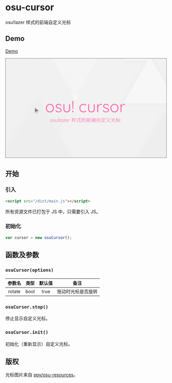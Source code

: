 # osu-cursor

osu!lazer 样式的前端自定义光标

## Demo

[Demo](https://solstice23.github.io/osu-cursor/demo/)

![screenrecord](demo/preview.gif)

## 开始

### 引入

```html
<script src="/dist/main.js"></script>
```

所有资源文件已打包于 JS 中，只需要引入 JS。

### 初始化

```js
var cursor = new osuCursor();
```

## 函数及参数

### `osuCursor(options)`

| 参数名 | 类型 | 默认值 | 备注               |
|:------:|:----:|:------:|--------------------|
| rotate | bool |  true  | 拖动时光标是否旋转 |

### `osuCursor.stop()`

停止显示自定义光标。

### `osuCursor.init()`

初始化（重新显示）自定义光标。

## 版权

光标图片来自 [ppy/osu-resources](https://github.com/ppy/osu-resources)。